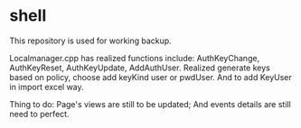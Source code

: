 # shell
This repository is used for working backup.

Localmanager.cpp has realized functions include: AuthKeyChange, AuthKeyReset, AuthKeyUpdate, AddAuthUser.
Realized generate keys based on policy, choose add keyKind user or pwdUser. And to add KeyUser in import excel way.

Thing to do:
	Page's views are still to be updated;
	And events details are still need to perfect.


